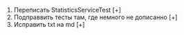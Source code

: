1. Переписать StatisticsServiceTest [+]
2. Подправвить тесты там, где немного не дописанно [+]
3. Исправить txt на md [+]